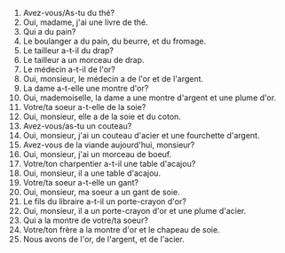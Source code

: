 1. Avez-vous/As-tu du thé?
2. Oui, madame, j'ai une livre de thé.
3. Qui a du pain?
4. Le boulanger a du pain, du beurre, et du fromage.
5. Le tailleur a-t-il du drap?
6. Le tailleur a un morceau de drap.
7. Le médecin a-t-il de l'or?
8. Oui, monsieur, le médecin a de l'or et de l'argent.
9. La dame a-t-elle une montre d'or?
10. Oui, mademoiselle, la dame a une montre d'argent et une plume d'or.
11. Votre/ta soeur a-t-elle de la soie?
12. Oui, monsieur, elle a de la soie et du coton.
13. Avez-vous/as-tu un couteau?
14. Oui, monsieur, j'ai un couteau d'acier et une fourchette d'argent.
15. Avez-vous de la viande aujourd'hui, monsieur?
16. Oui, monsieur, j'ai un morceau de boeuf.
17. Votre/ton charpentier a-t-il une table d'acajou?
18. Oui, monsieur, il a une table d'acajou.
19. Votre/ta soeur a-t-elle un gant?
20. Oui, monsieur, ma soeur a un gant de soie.
21. Le fils du libraire a-t-il un porte-crayon d'or?
22. Oui, monsieur, il a un porte-crayon d'or et une plume d'acier.
23. Qui a la montre de votre/ta soeur?
24. Votre/ton frère a la montre d'or et le chapeau de soie.
25. Nous avons de l'or, de l'argent, et de l'acier.
